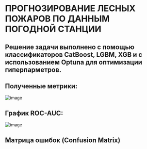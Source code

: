 # ПРОГНОЗИРОВАНИЕ ЛЕСНЫХ ПОЖАРОВ ПО ДАННЫМ ПОГОДНОЙ СТАНЦИИ

## Решение задачи выполнено с помощью классификаторов CatBoost, LGBM, XGB и c использованием Optuna для оптимизации гиперпарметров.

## Полученные метрики:
![image](https://github.com/GorshkovAndrey/Forest_fires/assets/130226207/b3e467f4-f012-4927-95c5-fcc19c9a1cf1)

## График ROC-AUC:
![image](https://github.com/GorshkovAndrey/Forest_fires/assets/130226207/d48944bf-a490-4be5-9266-f7fa931d8d19)

## Матрица ошибок (Confusion Matrix)

